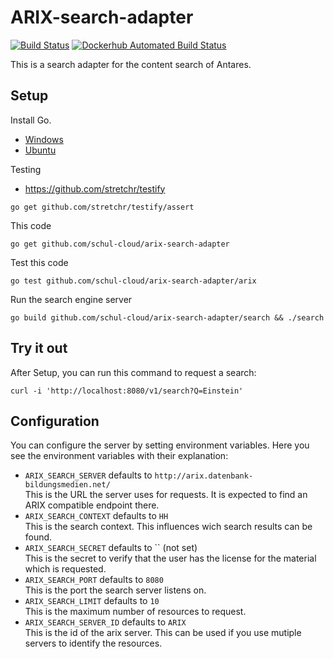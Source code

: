 ARIX-search-adapter
===================

[![Build Status](https://travis-ci.org/schul-cloud/arix-search-adapter.svg?branch=master)](https://travis-ci.org/schul-cloud/arix-search-adapter)
[![Dockerhub Automated Build Status](https://img.shields.io/docker/build/schulcloud/arix-search-adapter.svg)](https://hub.docker.com/r/schulcloud/arix-search-adapter/builds/)

This is a search adapter for the content search of Antares.

Setup
-----

Install Go.
- [Windows][setup-windows]
- [Ubuntu][setup-ubuntu]

Testing
- https://github.com/stretchr/testify
```
go get github.com/stretchr/testify/assert
```

This code
```
go get github.com/schul-cloud/arix-search-adapter
```

Test this code
```
go test github.com/schul-cloud/arix-search-adapter/arix
```

Run the search engine server
```
go build github.com/schul-cloud/arix-search-adapter/search && ./search
```

Try it out
----------

After Setup, you can run this command to request a search:

```
curl -i 'http://localhost:8080/v1/search?Q=Einstein'
```

Configuration
-------------

You can configure the server by setting environment variables.
Here you see the environment variables with their explanation:

- `ARIX_SEARCH_SERVER` defaults to `http://arix.datenbank-bildungsmedien.net/`  
  This is the URL the server uses for requests. It is expected to find an ARIX compatible endpoint there.
- `ARIX_SEARCH_CONTEXT` defaults to `HH`  
  This is the search context. This influences wich search results can be found.
- `ARIX_SEARCH_SECRET` defaults to `` (not set)  
  This is the secret to verify that the user has the license for the material which is requested.
- `ARIX_SEARCH_PORT` defaults to `8080`  
  This is the port the search server listens on.
- `ARIX_SEARCH_LIMIT` defaults to `10`  
  This is the maximum number of resources to request.
- `ARIX_SEARCH_SERVER_ID` defaults to `ARIX`  
  This is the id of the arix server. This can be used if you use mutiple servers to identify the resources.

[setup-windows]: http://www.wadewegner.com/2014/12/easy-go-programming-setup-for-windows/
[setup-ubuntu]: https://wiki.ubuntu.com/Go
